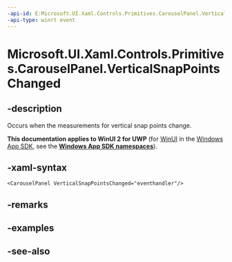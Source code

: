 ```yaml
---
-api-id: E:Microsoft.UI.Xaml.Controls.Primitives.CarouselPanel.VerticalSnapPointsChanged
-api-type: winrt event
---
```


<!-- Event syntax
public event Windows.Foundation.EventHandler VerticalSnapPointsChanged<object>
-->

# Microsoft.UI.Xaml.Controls.Primitives.CarouselPanel.VerticalSnapPointsChanged

## -description
Occurs when the measurements for vertical snap points change.

**This documentation applies to WinUI 2 for UWP** (for [WinUI](/windows/apps/winui/winui3/) in the [Windows App SDK](/windows/apps/windows-app-sdk/), see the **[Windows App SDK namespaces](/windows/windows-app-sdk/api/winrt/)**).

## -xaml-syntax
```xaml
<CarouselPanel VerticalSnapPointsChanged="eventhandler"/>
```


## -remarks

## -examples

## -see-also
